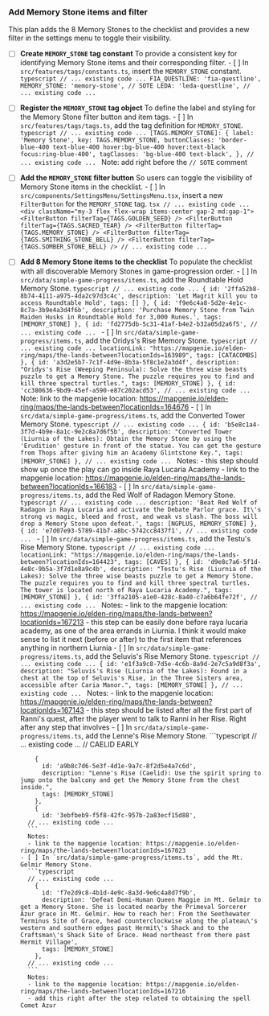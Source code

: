 ### Add Memory Stone items and filter

This plan adds the 8 Memory Stones to the checklist and provides a new filter in the settings menu to toggle their visibility.

- [ ] **Create `MEMORY_STONE` tag constant**
      To provide a consistent key for identifying Memory Stone items and their corresponding filter.
      - [ ] In `src/features/tags/constants.ts`, insert the `MEMORY_STONE` constant.
        ```typescript
        // ... existing code ...
          FIA_QUESTLINE: 'fia-questline',
          MEMORY_STONE: 'memory-stone',
          // SOTE
          LEDA: 'leda-questline',
        // ... existing code ...
        ```

- [ ] **Register the `MEMORY_STONE` tag object**
      To define the label and styling for the Memory Stone filter button and item tags.
      - [ ] In `src/features/tags/tags.ts`, add the tag definition for `MEMORY_STONE`.
        ```typescript
        // ... existing code ...
          [TAGS.MEMORY_STONE]: {
            label: 'Memory Stone',
            key: TAGS.MEMORY_STONE,
            buttonClasses: 'border-blue-400 text-blue-400 hover:bg-blue-400 hover:text-black focus:ring-blue-400',
            tagClasses: 'bg-blue-400 text-black',
          },
        // ... existing code ...
        ```
        Note: add right before the `// SOTE` comment

- [ ] **Add the `MEMORY_STONE` filter button**
      So users can toggle the visibility of Memory Stone items in the checklist.
      - [ ] In `src/components/SettingsMenu/SettingsMenu.tsx`, insert a new `FilterButton` for the `MEMORY_STONE` tag.
        ```tsx
        // ... existing code ...
                  <div className="my-3 flex flex-wrap items-center gap-2 md:gap-1">
                    <FilterButton filterTag={TAGS.GOLDEN_SEED} />
                    <FilterButton filterTag={TAGS.SACRED_TEAR} />
                    <FilterButton filterTag={TAGS.MEMORY_STONE} />
                    <FilterButton filterTag={TAGS.SMITHING_STONE_BELL} />
                    <FilterButton filterTag={TAGS.SOMBER_STONE_BELL} />
        // ... existing code ...
        ```

- [ ] **Add 8 Memory Stone items to the checklist**
      To populate the checklist with all discoverable Memory Stones in game-progression order.
      - [ ] In `src/data/simple-game-progress/items.ts`, add the Roundtable Hold Memory Stone.
        ```typescript
        // ... existing code ...
          {
            id: '2ffa52b8-8b74-4111-a975-4da2c97d3c4c',
            description: 'Let Magrit kill you to access Roundtable Hold',
            tags: []
          },
          {
            id: 'f9e6c4a8-5d2e-4e1c-8c7a-3b9e4a3d4f6b',
            description: 'Purchase Memory Stone from Twin Maiden Husks in Roundtable Hold for 3,000 Runes.',
            tags: [MEMORY_STONE]
          },
          {
            id: 'fd2775db-5c31-41af-b4e2-b32a05d2a6f5',
        // ... existing code ...
        ```
      - [ ] In `src/data/simple-game-progress/items.ts`, add the Oridys's Rise Memory Stone.
        ```typescript
        // ... existing code ...
            locationLink: "https://mapgenie.io/elden-ring/maps/the-lands-between?locationIds=163989",
            tags: [CATACOMBS]
          },
          {
            id: 'a3d2e5b7-7c1f-4d9e-8b3a-5f8c1e2a3d4f',
            description: "Oridys's Rise (Weeping Peninsula): Solve the three wise beasts puzzle to get a Memory Stone. The puzzle requires you to find and kill three spectral turtles.",
            tags: [MEMORY_STONE]
          },
          {
            id: 'cc380636-9bd9-45ef-a590-e87c202acd53',
        // ... existing code ...
        ```
        Note: link to the mapgenie location: https://mapgenie.io/elden-ring/maps/the-lands-between?locationIds=164676
      - [ ] In `src/data/simple-game-progress/items.ts`, add the Converted Tower Memory Stone.
        ```typescript
        // ... existing code ...
          {
            id: 'b5e8c1a4-3f7d-4b9e-8a1c-9e2c8a7d6f5b',
            description: "Converted Tower (Liurnia of the Lakes): Obtain the Memory Stone by using the 'Erudition' gesture in front of the statue. You can get the gesture from Thops after giving him an Academy Glintstone Key.",
            tags: [MEMORY_STONE]
          },
        // ... existing code ...
        ```
        Notes:
        - this step should show up once the play can go inside Raya Lucaria Academy
        - link to the mapgenie location: https://mapgenie.io/elden-ring/maps/the-lands-between?locationIds=166183
      - [ ] In `src/data/simple-game-progress/items.ts`, add the Red Wolf of Radagon Memory Stone.
        ```typescript
        // ... existing code ...
            description: 'Beat Red Wolf of Radagon in Raya Lucaria and activate the Debate Parlor grace. It\'s strong vs magic, bleed and frost, and weak vs slash. The boss will drop a Memory Stone upon defeat.',
            tags: [NGPLUS, MEMORY_STONE]
          },
          {
            id: 'e7d07e93-5789-41b7-a8bc-5742cc8437f1',
        // ... existing code ...
        ```
      - [ ] In `src/data/simple-game-progress/items.ts`, add the Testu's Rise Memory Stone.
        ```typescript
        // ... existing code ...
            locationLink: "https://mapgenie.io/elden-ring/maps/the-lands-between?locationIds=164423",
            tags: [CAVES]
          },
          {
            id: 'd9e8c7a6-5f1d-4e8c-9b5a-3f7d1e8a9c4b',
            description: "Testu's Rise (Liurnia of the Lakes): Solve the three wise beasts puzzle to get a Memory Stone. The puzzle requires you to find and kill three spectral turtles. The tower is located north of Raya Lucaria Academy.",
            tags: [MEMORY_STONE]
          },
          {
            id: '3ffa2105-a1e0-428c-8a40-c7a6b64fe72f',
        // ... existing code ...
        ```
        Notes:
        - link to the mapgenie location: https://mapgenie.io/elden-ring/maps/the-lands-between?locationIds=167213
        - this step can be easily done before raya lucaria academy, as one of the area errands in Liurnia. I think it would make sense to list it next (before or after) to the first item that references anything in northern Liurnia
      - [ ] In `src/data/simple-game-progress/items.ts`, add the Seluvis's Rise Memory Stone.
        ```typescript
        // ... existing code ...
          {
            id: 'e1f3a9c8-7d5e-4c6b-8a9d-2e7c5a9d8f3a',
            description: "Seluvis's Rise (Liurnia of the Lakes): Found in a chest at the top of Seluvis's Rise, in the Three Sisters area, accessible after Caria Manor.",
            tags: [MEMORY_STONE]
          },
        // ... existing code ...
        ```
        Notes:
        - link to the mapgenie location: https://mapgenie.io/elden-ring/maps/the-lands-between?locationIds=167143
        - this step should be listed after all the first part of Ranni's quest, after the player went to talk to Ranni in her Rise. Right after any step that involves
      - [ ] In `src/data/simple-game-progress/items.ts`, add the Lenne's Rise Memory Stone.
        ```typescript
        // ... existing code ...
          // CAELID EARLY

          {
            id: 'a9b8c7d6-5e3f-4d1e-9a7c-8f2d5e4a7c6d',
            description: "Lenne's Rise (Caelid): Use the spirit spring to jump onto the balcony and get the Memory Stone from the chest inside.",
            tags: [MEMORY_STONE]
          },
          {
            id: '3ebfbeb9-f5f8-42fc-957b-2a83ecf15d88',
        // ... existing code ...
        ```
        Notes:
        - link to the mapgenie location: https://mapgenie.io/elden-ring/maps/the-lands-between?locationIds=167023
      - [ ] In `src/data/simple-game-progress/items.ts`, add the Mt. Gelmir Memory Stone.
        ```typescript
        // ... existing code ...
          {
            id: 'f7e2d9c8-4b1d-4e9c-8a3d-9e6c4a8d7f9b',
            description: 'Defeat Demi-Human Queen Maggie in Mt. Gelmir to get a Memory Stone. She is located nearby the Primeval Sorcerer Azur grace in Mt. Gelmir. How to reach her: From the Seethewater Terminus Site of Grace, head counterclockwise along the plateau\'s western and southern edges past Hermit\'s Shack and to the Craftsman\'s Shack Site of Grace. Head northeast from there past Hermit Village',
            tags: [MEMORY_STONE]
          },
        // ... existing code ...
        ```
        Notes:
        - link to the mapgenie location: https://mapgenie.io/elden-ring/maps/the-lands-between?locationIds=167216
        - add this right after the step related to obtaining the spell Comet Azur